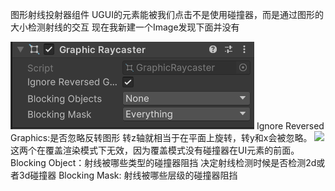 图形射线投射器组件
UGUI的元素能被我们点击不是使用碰撞器，而是通过图形的大小检测射线的交互
现在我新建一个Image发现下面并没有

![](../../../../img/beishang20250109215915542.png)
Ignore Reversed Graphics:是否忽略反转图形
转z轴就相当于在平面上旋转，转y和x会被忽略。
![](../../../../.img/beishang20250109220412460.png)
这两个在覆盖渲染模式下无效，因为覆盖模式没有碰撞器在UI元素的前面。
Blocking Object：射线被哪些类型的碰撞器阻挡
决定射线检测时候是否检测2d或者3d碰撞器
Blocking Mask: 射线被哪些层级的碰撞器阻挡
